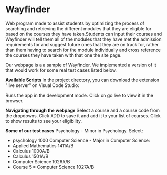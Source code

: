 # Wayfinder
Web program made to assist students by optimizing the process of searching and retrieving the different modules that they are eligible for based on the courses they have taken.Students can input their courses and Wayfinder will tell them all of the modules that they have met the admission requirements for and suggest future ones that they are on track for, rather than them having to search for the module individually and cross reference the courses they have taken with that one the site page.

Our webpage is a a sample of Wayfinder. We implemented a version of it that would work for some real test cases listed below.

**Available Scripts**
In the project directory, you can download the extension "live server" on Visual Code Studio:

Runs the app in the development mode.
Click on go live to view it in the browser.


**Navigating through the webpage**
Select a course and a course code from the dropdowns.
Click ADD to save it and add it to your list of courses.
Click to show results to see your eligibility.

**Some of our test cases**
Psychology - Minor in Psychology. Select:
  - psychology 1000
Computer Science - Major in Computer Science:
   - Applied Mathematics 1411A/B
   - Calculus 1000A/B
   - Calculus 1501A/B
   - Computer Science 1026A/B
   - Course 5 = Computer Science 1027A/B




